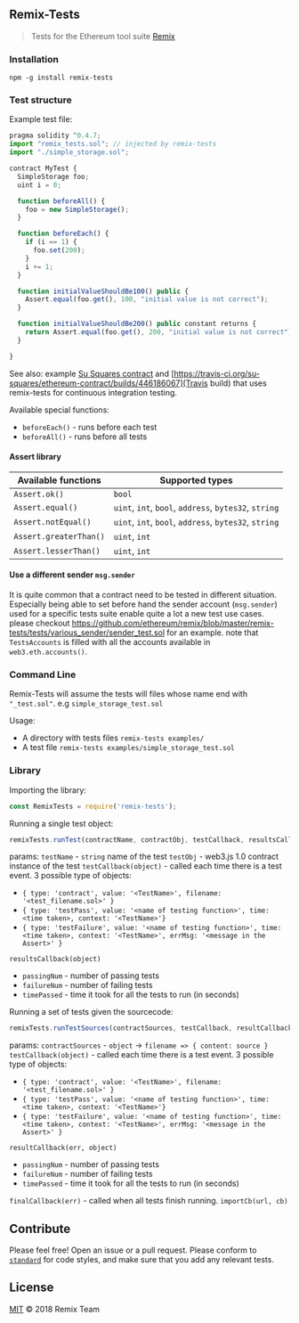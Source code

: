 Remix-Tests
---

> Tests for the Ethereum tool suite [Remix](https://github.com/ethereum/remix)

### Installation

`npm -g install remix-tests`

### Test structure

Example test file:
```Javascript
pragma solidity ^0.4.7;
import "remix_tests.sol"; // injected by remix-tests
import "./simple_storage.sol";

contract MyTest {
  SimpleStorage foo;
  uint i = 0;

  function beforeAll() {
    foo = new SimpleStorage();
  }

  function beforeEach() {
    if (i == 1) {
      foo.set(200);
    }
    i += 1;
  }

  function initialValueShouldBe100() public {
    Assert.equal(foo.get(), 100, "initial value is not correct");
  }

  function initialValueShouldBe200() public constant returns {
    return Assert.equal(foo.get(), 200, "initial value is not correct");
  }

}
```

See also: example [Su Squares contract](https://github.com/su-squares/ethereum-contract/tree/e542f37d4f8f6c7b07d90a6554424268384a4186) and [https://travis-ci.org/su-squares/ethereum-contract/builds/446186067](Travis build) that uses remix-tests for continuous integration testing.

Available special functions:
* `beforeEach()` - runs before each test
* `beforeAll()` - runs before all tests

#### Assert library

| Available functions  | Supported types |
| ------------- | ------------- |
| `Assert.ok()`  | `bool`  |
| `Assert.equal()`  | `uint`, `int`, `bool`, `address`, `bytes32`, `string`  |
| `Assert.notEqual()` | `uint`, `int`, `bool`, `address`, `bytes32`, `string`  |
| `Assert.greaterThan()` | `uint`, `int` |
| `Assert.lesserThan()` | `uint`, `int` |

#### Use a different sender `msg.sender`

It is quite common that a contract need to be tested in different situation.
Especially being able to set before hand the sender account (`msg.sender`) used for a specific tests suite enable quite a lot a new test use cases.
please checkout https://github.com/ethereum/remix/blob/master/remix-tests/tests/various_sender/sender_test.sol for an example.
note that `TestsAccounts` is filled with all the accounts available in `web3.eth.accounts()`.

### Command Line

Remix-Tests will assume the tests will files whose name end with `"_test.sol"`. e.g `simple_storage_test.sol`

Usage:

* A directory with tests files `remix-tests examples/`
* A test file `remix-tests examples/simple_storage_test.sol`

### Library

Importing the library:
```Javascript
const RemixTests = require('remix-tests');
```

Running a single test object:
```Javascript
remixTests.runTest(contractName, contractObj, testCallback, resultsCallback)
```
params:
`testName` - `string` name of the test
`testObj` -  web3.js 1.0 contract instance of the test
`testCallback(object)` -  called each time there is a test event. 3 possible type of objects:
* `{ type: 'contract', value: '<TestName>', filename: '<test_filename.sol>' }`
* `{ type: 'testPass', value: '<name of testing function>', time: <time taken>, context: '<TestName>'}`
* `{ type: 'testFailure', value: '<name of testing function>', time: <time taken>, context: '<TestName>', errMsg: '<message in the Assert>' }`

`resultsCallback(object)`
* `passingNum` - number of passing tests
* `failureNum` - number of failing tests
* `timePassed` - time it took for all the tests to run (in seconds)


Running a set of tests given the sourcecode:
```Javascript
remixTests.runTestSources(contractSources, testCallback, resultCallback, finalCallback, importFileCb);
```
params:
`contractSources` - `object` -> `filename => { content: source }`
`testCallback(object)` - called each time there is a test event. 3 possible type of objects:
* `{ type: 'contract', value: '<TestName>', filename: '<test_filename.sol>' }`
* `{ type: 'testPass', value: '<name of testing function>', time: <time taken>, context: '<TestName>'}`
* `{ type: 'testFailure', value: '<name of testing function>', time: <time taken>, context: '<TestName>', errMsg: '<message in the Assert>' }`

`resultCallback(err, object)`
* `passingNum` - number of passing tests
* `failureNum` - number of failing tests
* `timePassed` - time it took for all the tests to run (in seconds)

`finalCallback(err)` - called when all tests finish running.
`importCb(url, cb)`

## Contribute

Please feel free! Open an issue or a pull request. Please conform to [`standard`](https://standardjs.com/) for code styles, and make sure that you add any relevant tests.

## License

[MIT](LICENSE.md) © 2018 Remix Team
